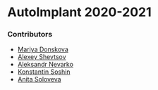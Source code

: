 # AutoImplant 2020-2021


### Contributors
+ [Mariya Donskova]()
+ [Alexey Shevtsov]()
+ [Aleksandr Nevarko]()
+ [Konstantin Soshin]()
+ [Anita Soloveva](https://github.com/aniton)
